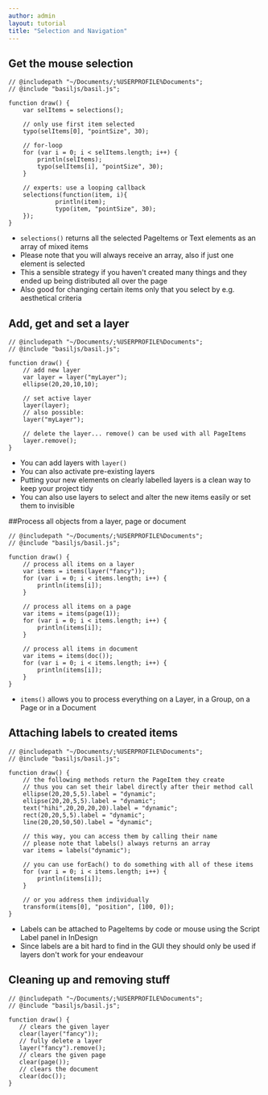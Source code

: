 ```yaml
---
author: admin
layout: tutorial
title: "Selection and Navigation"
---
```


## Get the mouse selection

```
// @includepath "~/Documents/;%USERPROFILE%Documents";
// @include "basiljs/basil.js";

function draw() {
    var selItems = selections();
    
    // only use first item selected
    typo(selItems[0], "pointSize", 30);
    
    // for-loop
    for (var i = 0; i < selItems.length; i++) {
        println(selItems);        
        typo(selItems[i], "pointSize", 30);
    }

    // experts: use a looping callback
    selections(function(item, i){
             println(item);
             typo(item, "pointSize", 30);    
    });
}
```

- `selections()` returns all the selected PageItems or Text elements as an array of mixed items
- Please note that you will always receive an array, also if just one element is selected
- This a sensible strategy if you haven't created many things and they ended up being distributed all over the page
- Also good for changing certain items only that you select by e.g. aesthetical criteria

## Add, get and set a layer
```
// @includepath "~/Documents/;%USERPROFILE%Documents";
// @include "basiljs/basil.js";

function draw() {
    // add new layer
    var layer = layer("myLayer");
    ellipse(20,20,10,10);
    
    // set active layer
    layer(layer);
    // also possible:
    layer("myLayer");

    // delete the layer... remove() can be used with all PageItems
    layer.remove();  
}
```

- You can add layers with `layer()`
- You can also activate pre-existing layers
- Putting your new elements on clearly labelled layers is a clean way to keep your project tidy
- You can also use layers to select and alter the new items easily or set them to invisible

##Process all objects from a layer, page or document 
```
// @includepath "~/Documents/;%USERPROFILE%Documents";
// @include "basiljs/basil.js";

function draw() {
    // process all items on a layer
    var items = items(layer("fancy"));
    for (var i = 0; i < items.length; i++) {
        println(items[i]);
    }
    
    // process all items on a page
    var items = items(page(1));
    for (var i = 0; i < items.length; i++) {
        println(items[i]);
    }
    
    // process all items in document
    var items = items(doc());
    for (var i = 0; i < items.length; i++) {
        println(items[i]);
    }
}
```

- `items()` allows you to process everything on a Layer, in a Group, on a Page or in a Document

<!--
## Changing strokeColor, strokeWeight and fillColor on existing items
```
// @includepath "~/Documents/;%USERPROFILE%Documents";
// @include "basiljs/basil.js";

function draw() {

    var items = items(layer("fancy"));
    
    for (var i = 0; i < items.length; i++) {
        items[i].strokeWeight = 3;
        items[i].strokeColor = color(255,0,0,"myRed");
        items[i].fillColor = color(0,0,255,"myBlue");
    }
    
}
```
-->

## Attaching labels to created items
```
// @includepath "~/Documents/;%USERPROFILE%Documents";
// @include "basiljs/basil.js";

function draw() {
    // the following methods return the PageItem they create
    // thus you can set their label directly after their method call
    ellipse(20,20,5,5).label = "dynamic";
    ellipse(20,20,5,5).label = "dynamic";
    text("hihi",20,20,20,20).label = "dynamic";
    rect(20,20,5,5).label = "dynamic";
    line(20,20,50,50).label = "dynamic";

    // this way, you can access them by calling their name
    // please note that labels() always returns an array
    var items = labels("dynamic");
    
    // you can use forEach() to do something with all of these items
    for (var i = 0; i < items.length; i++) {
        println(items[i]);
    }
    
    // or you address them individually
    transform(items[0], "position", [100, 0]);
}
```

- Labels can be attached to PageItems by code or mouse using the Script Label panel in InDesign
- Since labels are a bit hard to find in the GUI they should only be used if layers don't work for your endeavour

<!-- 
## Set selection by code
how to do this?
select() is cancelling selection on previously selected things...
-->


<!-- ## How to use the Adobe Object Model and work with collections -->

## Cleaning up and removing stuff
```
// @includepath "~/Documents/;%USERPROFILE%Documents";
// @include "basiljs/basil.js";

function draw() {
   // clears the given layer
   clear(layer("fancy"));
   // fully delete a layer
   layer("fancy").remove();
   // clears the given page
   clear(page());   
   // clears the document
   clear(doc());
}
```
